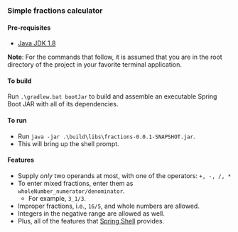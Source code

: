 ### Simple fractions calculator

#### Pre-requisites
- [Java JDK 1.8](http://www.oracle.com/technetwork/java/javase/downloads/jdk8-downloads-2133151.html)

**Note**: For the commands that follow, it is assumed that you are in the root directory of the project in your favorite terminal application.

#### To build

Run `.\gradlew.bat bootJar` to build and assemble an executable Spring Boot JAR with all of its dependencies.

#### To run

- Run `java -jar .\build\libs\fractions-0.0.1-SNAPSHOT.jar`.
- This will bring up the shell prompt. 

#### Features

- Supply *only* two operands at most, with one of the operators: `+, -, /, *`
- To enter mixed fractions, enter them as `wholeNumber_numerator/denominator`.
  - For example, `3_1/3`.
- Improper fractions, i.e., `16/5`, and whole numbers are allowed.
- Integers in the negative range are allowed as well.
- Plus, all of the features that [Spring Shell](https://docs.spring.io/spring-shell/docs/current-SNAPSHOT/reference/htmlsingle/#_what_is_spring_shell) provides.

